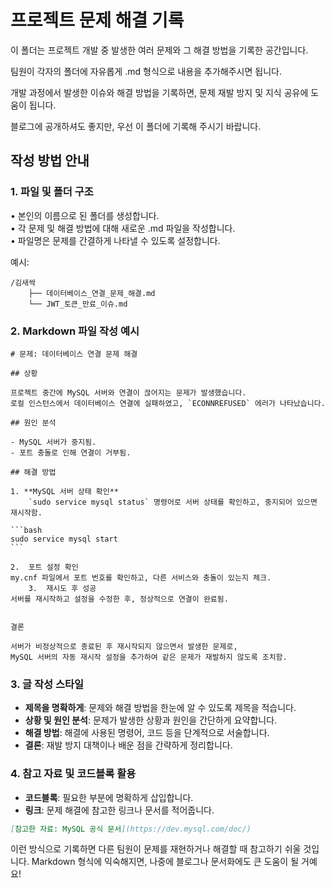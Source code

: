 # 프로젝트 문제 해결 기록

이 폴더는 프로젝트 개발 중 발생한 여러 문제와 그 해결 방법을 기록한 공간입니다.

팀원이 각자의 폴더에 자유롭게 .md 형식으로 내용을 추가해주시면 됩니다.

개발 과정에서 발생한 이슈와 해결 방법을 기록하면, 문제 재발 방지 및 지식 공유에 도움이 됩니다.

블로그에 공개하셔도 좋지만, 우선 이 폴더에 기록해 주시기 바랍니다.

## 작성 방법 안내

### 1. 파일 및 폴더 구조

• 본인의 이름으로 된 폴더를 생성합니다.  
 • 각 문제 및 해결 방법에 대해 새로운 .md 파일을 작성합니다.  
 • 파일명은 문제를 간결하게 나타낼 수 있도록 설정합니다.

예시:

```
/김새싹
    ├── 데이터베이스_연결_문제_해결.md
    └── JWT_토큰_만료_이슈.md
```

### 2. Markdown 파일 작성 예시

    # 문제: 데이터베이스 연결 문제 해결

    ## 상황

    프로젝트 중간에 MySQL 서버와 연결이 끊어지는 문제가 발생했습니다.
    로컬 인스턴스에서 데이터베이스 연결에 실패하였고, `ECONNREFUSED` 에러가 나타났습니다.

    ## 원인 분석

    - MySQL 서버가 중지됨.
    - 포트 충돌로 인해 연결이 거부됨.

    ## 해결 방법

    1. **MySQL 서버 상태 확인**
        `sudo service mysql status` 명령어로 서버 상태를 확인하고, 중지되어 있으면 재시작함.

    ```bash
    sudo service mysql start
    ```

    2.	포트 설정 확인
    my.cnf 파일에서 포트 번호를 확인하고, 다른 서비스와 충돌이 있는지 체크.
        3.	재시도 후 성공
    서버를 재시작하고 설정을 수정한 후, 정상적으로 연결이 완료됨.


    결론

    서버가 비정상적으로 종료된 후 재시작되지 않으면서 발생한 문제로,
    MySQL 서버의 자동 재시작 설정을 추가하여 같은 문제가 재발하지 않도록 조치함.

### 3. 글 작성 스타일

- **제목을 명확하게**: 문제와 해결 방법을 한눈에 알 수 있도록 제목을 적습니다.
- **상황 및 원인 분석**: 문제가 발생한 상황과 원인을 간단하게 요약합니다.
- **해결 방법**: 해결에 사용된 명령어, 코드 등을 단계적으로 서술합니다.
- **결론**: 재발 방지 대책이나 배운 점을 간략하게 정리합니다.

### 4. 참고 자료 및 코드블록 활용

- **코드블록**: 필요한 부분에 명확하게 삽입합니다.
- **링크**: 문제 해결에 참고한 링크나 문서를 적어줍니다.

```md
[참고한 자료: MySQL 공식 문서](https://dev.mysql.com/doc/)
```

이런 방식으로 기록하면 다른 팀원이 문제를 재현하거나 해결할 때 참고하기 쉬울 것입니다. Markdown 형식에 익숙해지면, 나중에 블로그나 문서화에도 큰 도움이 될 거예요!
